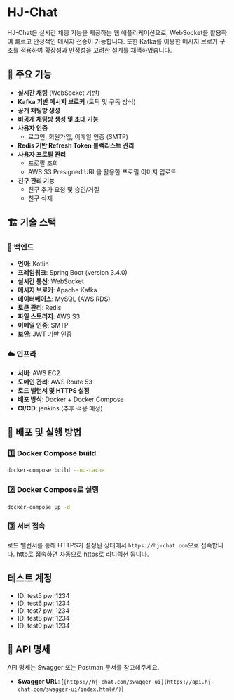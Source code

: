 # HJ-Chat

HJ-Chat은 실시간 채팅 기능을 제공하는 웹 애플리케이션으로, WebSocket을 활용하여 빠르고 안정적인 메시지 전송이 가능합니다. 또한 Kafka를 이용한 메시지 브로커 구조를 적용하여 확장성과 안정성을 고려한 설계를 채택하였습니다.

## 🌟 주요 기능

- **실시간 채팅** (WebSocket 기반)
- **Kafka 기반 메시지 브로커** (토픽 및 구독 방식)
- **공개 채팅방 생성**
- **비공개 채팅방 생성 및 초대 기능**
- **사용자 인증**
  - 로그인, 회원가입, 이메일 인증 (SMTP)
- **Redis 기반 Refresh Token 블랙리스트 관리**
- **사용자 프로필 관리**
  - 프로필 조회
  - AWS S3 Presigned URL을 활용한 프로필 이미지 업로드
- **친구 관리 기능**
  - 친구 추가 요청 및 승인/거절
  - 친구 삭제

## 🏗️ 기술 스택

### 📌 백엔드
- **언어**: Kotlin
- **프레임워크**: Spring Boot (version 3.4.0)
- **실시간 통신**: WebSocket
- **메시지 브로커**: Apache Kafka
- **데이터베이스**: MySQL (AWS RDS)
- **토큰 관리**: Redis
- **파일 스토리지**: AWS S3
- **이메일 인증**: SMTP
- **보안**: JWT 기반 인증

### ☁️ 인프라
- **서버**: AWS EC2
- **도메인 관리**: AWS Route 53
- **로드 밸런서 및 HTTPS 설정**
- **배포 방식**: Docker + Docker Compose
- **CI/CD**: jenkins (추후 적용 예정)

## 🚀 배포 및 실행 방법

### 1️⃣ Docker Compose build 

```sh
docker-compose build --no-cache
```

### 2️⃣ Docker Compose로 실행

```sh
docker-compose up -d
```

### 3️⃣ 서버 접속

로드 밸런서를 통해 HTTPS가 설정된 상태에서 `https://hj-chat.com`으로 접속합니다.
http로 접속하면 자동으로 https로 리디렉션 됩니다.

##  테스트 계정

- ID: test5  pw: 1234
- ID: test6  pw: 1234
- ID: test7  pw: 1234
- ID: test8  pw: 1234
- ID: test9  pw: 1234



## 📌 API 명세

API 명세는 Swagger 또는 Postman 문서를 참고해주세요.

- **Swagger URL**: [`[https://hj-chat.com/swagger-ui](https://api.hj-chat.com/swagger-ui/index.html#/)`]

